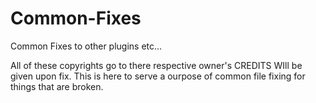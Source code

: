 # Common-Fixes
Common Fixes to other plugins etc...

All of these copyrights go to there respective owner's CREDITS WIll be given upon fix. This is here to serve a ourpose of common file fixing for things that are broken.
